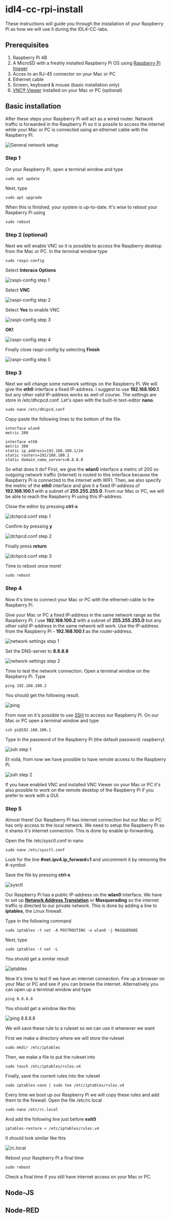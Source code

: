 # idl4-cc-rpi-install

These instructions will guide you through the installation of your Raspberry Pi as how we will use it during the IDL4-CC-labs.

## Prerequisites

1. Raspberry Pi 4B
2. A MicroSD with a freshly installed Raspberry Pi OS using [Raspberry Pi Imager](https://www.raspberrypi.com/software/)
3. Acces to an RJ-45 connector on your Mac or PC
4. Ethernet cable
5. Screen, keyboard & mouse (basic installation only)
6. [VNC® Viewer](https://www.realvnc.com/en/connect/download/viewer/) installed on your Mac or PC (optional)

## Basic installation

After these steps your Raspberry Pi will act as a wired router. Network traffic is forwarded in the Raspberry Pi so it is possile to access the internet while your Mac or PC is connected using an ethernet cable with the Raspberry PI.

![General network setup](/img/network.png)

### Step 1

On your Raspberry Pi, open a terminal window and type

    sudo apt update
    
Next, type

    sudo apt upgrade

When this is finished, your system is up-to-date. It's wise to reboot your Raspberry Pi using

    sudo reboot
    
### Step 2 (optional)

Next we will enable VNC so it is possible to access the Raspberry desktop from the Mac or PC. In the terminal window type

    sudo raspi-config
    
Select **Interace Options**

![raspi-config step 1](/img/raspi-config-1.png)

Select **VNC**

![raspi-config step 2](/img/raspi-config-2.png)

Select **Yes** to enable VNC

![raspi-config step 3](/img/raspi-config-3.png)

**OK!**

![raspi-config step 4](/img/raspi-config-4.png)

Finally close raspi-config by selecting **Finish**

![raspi-config step 5](/img/raspi-config-5.png)

### Step 3

Next we will change some network settings on the Raspberry Pi. We will give the **eth0** interface a fixed IP-address. I suggest to use **192.168.100.1** but any other valid IP-address works as well of course. The settings are store in /etc/dhcpcd.conf. Let's open with the built-in text-editor **nano**.

    sudo nano /etc/dhcpcd.conf
    
Copy-paste the following lines to the bottom of the file.

    interface wlan0
    metric 200
    
    interface eth0
    metric 300
    static ip_address=192.168.100.1/24
    static routers=192/168.100.1
    static domain_name_servers=8.8.8.8

So what does it do? First, we give the **wlan0** interface a metric of 200 so outgoing network traffic (internet) is routed to this interface because the Raspberry Pi is connected to the internet with WIFI. Then, we also specify the metric of the **eth0** interface and give it a fixed IP-address of **192.168.100.1** with a subnet of **255.255.255.0**. From our Mac or PC, we will be able to reach the Raspberry Pi using this IP-address.

Close the editor by pressing **ctrl-x**

![dchpcd.conf step 1](/img/dhcpcd-conf-1.png)

Confirm by pressing **y**

![dchpcd.conf step 2](/img/dhcpcd-conf-2.png)

Finally press **return**

![dchpcd.conf step 3](/img/dhcpcd-conf-3.png)

Time to reboot once more!

    sudo reboot
    
### Step 4

Now it's time to connect your Mac or PC with the ethernet-cable to the Raspberry Pi.

Give your Mac or PC a fixed IP-address in the same network range as the Raspberry PI. I use **192.168.100.2** with a subnet of **255.255.255.0** but any other valid IP-address in the same network will work. Use the IP-address from the Raspberry PI - **192.168.100.1** as the router-address.

![network settings step 1](/img/network-settings-1.png)

Set the DNS-server to **8.8.8.8**

![network settings step 2](/img/network-settings-2.png)

Time to test the network connection. Open a terminal window on the Raspberry Pi. Type

    ping 192.168.100.2
    
You should get the following result.

![ping](/img/ping.png)

From now on it's possible to use [SSH](https://en.wikipedia.org/wiki/Secure_Shell) to access our Raspberry Pi. On our Mac or PC open a terminal window and type

    ssh pi@192.168.100.1
    
Type in the password of the Raspberry Pi (the default password: raspberry)
   
![ssh step 1](/img/ssh-1.png)

Et voilà, from now we have possible to have remote access to the Raspberry Pi.

![ssh step 2](/img/ssh-2.png)

If you have enabled VNC and installed VNC Viewer on your Mac or PC it's also possible to work on the remote desktop of the Raspberry Pi if you prefer to work with a GUI.

### Step 5

Almost there! Our Raspberry Pi has internet connection but our Mac or PC has only access to the local network. We need to setup the Raspberry Pi so it shares it's internet connection. This is done by enable ip-forwarding.

Open the file /etc/sysctl.conf in nano

    sudo nano /etc/sysctl.conf
    
Look for the line **#net.ipv4.ip_forward=1** and uncomment it by removing the #-symbol

Save the file by pressing **ctrl-x**

![sysctl](/img/sysctl.png)

Our Raspberry Pi has a public IP-address on the **wlan0** interface. We have to set up [**Network Address Translation**](https://en.wikipedia.org/wiki/Network_address_translation) or **Masquerading** so the internet traffic is directed to our private network. This is done by adding a line to **iptables**, the Linux firewall.

Type in the following command

    sudo iptables -t nat -A POSTROUTING -o wlan0 -j MASQUERADE
    
Next, type    
   
    sudo iptables -t nat -L

You should get a similar result

![iptables](/img/iptables.png)

Now it's time to test if we have an internet connection. Fire up a browser on your Mac or PC and see if you can browse the internet. Alternatively you can open up a terminal window and type

    ping 8.8.8.8
    
You should get a window like this

![ping 8.8.8.8](/img/ping-internet.png)


We will save these rule to a ruleset so we can use it whenever we want

First we make a directory where we will store the ruleset

    sudo mkdir /etc/iptables

Then, we make a file to put the ruleset into

    sudo touch /etc/iptables/rules.v4
    
Finally, save the current rules into the ruleset

    sudo iptables-save | sudo tee /etc/iptables/rules.v4
  
Every time we boot up our Raspberry Pi we will copy these rules and add them to the firewall. Open the file /etc/rc.local

    sudo nano /etc/rc.local

And add the following line just before **exit0**

    iptables-restore < /etc/iptables/rules.v4

It should look similar like this

![rc.local](/img/rc-local.png)

Reboot your Raspberry Pi a final time

    sudo reboot
    
Check a final time if you still have internet access on your Mac or PC.    

## Node-JS



## Node-RED
